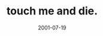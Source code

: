 ---
layout: base.njk
title : 'touch me and die.' 
view_title : 'touch me and die.' 
year : '2001' 
date : '2001-07-19' 
img_file : '/drawing/touchme.png' 
html_file : 'touchme' 
next_html : 'lovedme.html' 
year_order : '160' 
permalink : "title/{{html_file}}.html"
---